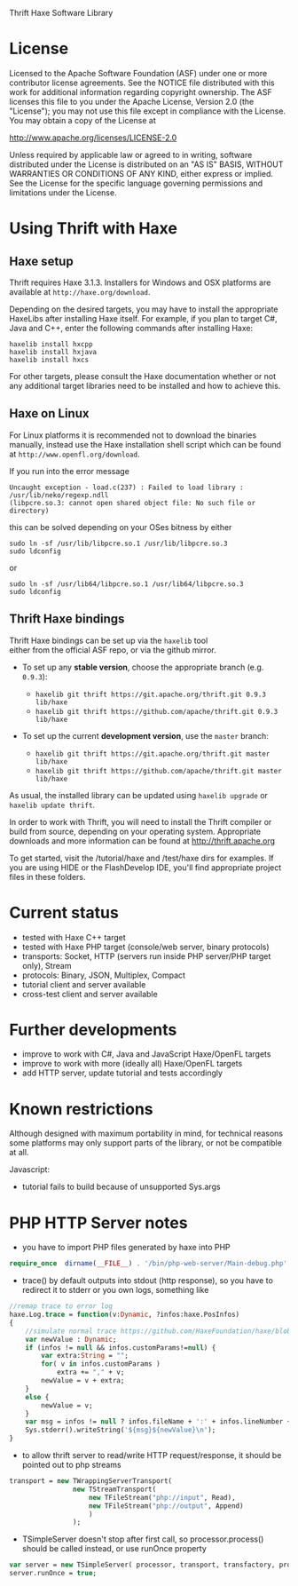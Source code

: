 Thrift Haxe Software Library

License
=======

Licensed to the Apache Software Foundation (ASF) under one
or more contributor license agreements. See the NOTICE file
distributed with this work for additional information
regarding copyright ownership. The ASF licenses this file
to you under the Apache License, Version 2.0 (the
"License"); you may not use this file except in compliance
with the License. You may obtain a copy of the License at

  http://www.apache.org/licenses/LICENSE-2.0

Unless required by applicable law or agreed to in writing,
software distributed under the License is distributed on an
"AS IS" BASIS, WITHOUT WARRANTIES OR CONDITIONS OF ANY
KIND, either express or implied. See the License for the
specific language governing permissions and limitations
under the License.

Using Thrift with Haxe
========================

Haxe setup
---------------

Thrift requires Haxe 3.1.3. Installers for Windows and OSX
platforms are available at `http://haxe.org/download`. 

Depending on the desired targets, you may have to install the appropriate HaxeLibs 
after installing Haxe itself. For example, if you plan to target C#, Java and C++,
enter the following commands after installing Haxe:

    haxelib install hxcpp
    haxelib install hxjava
    haxelib install hxcs

For other targets, please consult the Haxe documentation whether or not any additional
target libraries need to be installed and how to achieve this.


Haxe on Linux 
---------------

For Linux platforms it is recommended not to download the 
binaries manually, instead use the Haxe installation shell 
script which can be found at `http://www.openfl.org/download`.

If you run into the error message 

    Uncaught exception - load.c(237) : Failed to load library : /usr/lib/neko/regexp.ndll  
	(libpcre.so.3: cannot open shared object file: No such file or directory)

this can be solved depending on your OSes bitness by either

    sudo ln -sf /usr/lib/libpcre.so.1 /usr/lib/libpcre.so.3
    sudo ldconfig
	
or

    sudo ln -sf /usr/lib64/libpcre.so.1 /usr/lib64/libpcre.so.3
    sudo ldconfig

Thrift Haxe bindings
-------------------
	
Thrift Haxe bindings can be set up via the `haxelib` tool  
either from the official ASF repo, or via the github mirror.

- To set up any **stable version**, choose the appropriate branch (e.g. `0.9.3`):

    - `haxelib git thrift https://git.apache.org/thrift.git 0.9.3 lib/haxe`
    - `haxelib git thrift https://github.com/apache/thrift.git 0.9.3 lib/haxe`

- To set up the current **development version**, use the `master` branch:
  
    - `haxelib git thrift https://git.apache.org/thrift.git master lib/haxe`	
    - `haxelib git thrift https://github.com/apache/thrift.git master lib/haxe`

As usual, the installed library can be updated using `haxelib upgrade` 
or `haxelib update thrift`.

In order to work with Thrift, you will need to install the Thrift compiler 
or build from source, depending on your operating system. Appropriate 
downloads and more information can be found at http://thrift.apache.org
	
To get started, visit the /tutorial/haxe and /test/haxe dirs for examples. 
If you are using HIDE or the FlashDevelop IDE, you'll find appropriate 
project files in these folders.


Current status
========================
- tested with Haxe C++ target
- tested with Haxe PHP target (console/web server, binary protocols)
- transports: Socket, HTTP (servers run inside PHP server/PHP target only), Stream
- protocols: Binary, JSON, Multiplex, Compact
- tutorial client and server available
- cross-test client and server available 


Further developments
========================
- improve to work with C#, Java and JavaScript Haxe/OpenFL targets
- improve to work with more (ideally all) Haxe/OpenFL targets
- add HTTP server, update tutorial and tests accordingly


Known restrictions
========================

Although designed with maximum portability in mind, for technical reasons some platforms
may only support parts of the library, or not be compatible at all.

Javascript:
- tutorial fails to build because of unsupported Sys.args

PHP HTTP Server notes
========================

- you have to import PHP files generated by haxe into PHP
```php
require_once  dirname(__FILE__) . '/bin/php-web-server/Main-debug.php';
```

- trace() by default outputs into stdout (http response), so you have to redirect it to stderr or you own logs, something like
```haxe
//remap trace to error log
haxe.Log.trace = function(v:Dynamic, ?infos:haxe.PosInfos) 
{ 
	//simulate normal trace https://github.com/HaxeFoundation/haxe/blob/development/std/haxe/Log.hx
	var newValue : Dynamic;
	if (infos != null && infos.customParams!=null) {
		var extra:String = "";
		for( v in infos.customParams )
			extra += "," + v;
		newValue = v + extra;
	}
	else {
		newValue = v;
	}
	var msg = infos != null ? infos.fileName + ':' + infos.lineNumber + ': ' : '';
	Sys.stderr().writeString('${msg}${newValue}\n');
}
```

- to allow thrift server to read/write HTTP request/response, it should be pointed out to php streams
```haxe
transport =	new TWrappingServerTransport(
				new TStreamTransport(
					new TFileStream("php://input", Read),
					new TFileStream("php://output", Append)
					)
				);
```

- TSimpleServer doesn't stop after first call, so processor.process() should be called instead, or use runOnce property 
```haxe
var server = new TSimpleServer( processor, transport, transfactory, protfactory);
server.runOnce = true;
```

